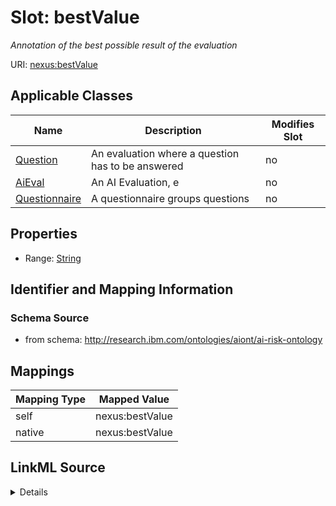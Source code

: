 

# Slot: bestValue


_Annotation of the best possible result of the evaluation_





URI: [nexus:bestValue](http://research.ibm.com/ontologies/aiont/bestValue)



<!-- no inheritance hierarchy -->





## Applicable Classes

| Name | Description | Modifies Slot |
| --- | --- | --- |
| [Question](Question.md) | An evaluation where a question has to be answered |  no  |
| [AiEval](AiEval.md) | An AI Evaluation, e |  no  |
| [Questionnaire](Questionnaire.md) | A questionnaire groups questions |  no  |







## Properties

* Range: [String](String.md)





## Identifier and Mapping Information







### Schema Source


* from schema: http://research.ibm.com/ontologies/aiont/ai-risk-ontology




## Mappings

| Mapping Type | Mapped Value |
| ---  | ---  |
| self | nexus:bestValue |
| native | nexus:bestValue |




## LinkML Source

<details>
```yaml
name: bestValue
description: Annotation of the best possible result of the evaluation
from_schema: http://research.ibm.com/ontologies/aiont/ai-risk-ontology
rank: 1000
alias: bestValue
domain_of:
- AiEval
range: string

```
</details>